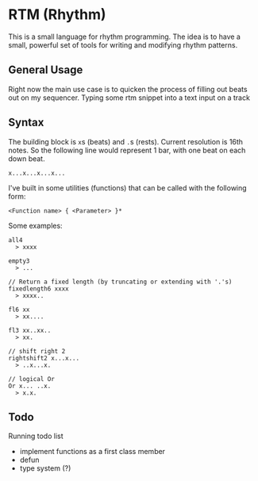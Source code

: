 # RTM (Rhythm)
This is a small language for rhythm programming. The idea is to have a small,
powerful set of tools for writing and modifying rhythm patterns.

## General Usage
Right now the main use case is to quicken the process of filling out beats out
on my sequencer. Typing some rtm snippet into a text input on a track

## Syntax

The building block is `x`s (beats) and `.`s (rests). Current resolution is 16th
notes. So the following line would represent 1 bar, with one beat on each down
beat.

```
x...x...x...x...
```

I've built in some utilities (functions) that can be called with the following
form:

```
<Function name> { <Parameter> }*
```

Some examples:

```
all4
  > xxxx

empty3
  > ...

// Return a fixed length (by truncating or extending with '.'s)
fixedlength6 xxxx
  > xxxx..

fl6 xx
  > xx....

fl3 xx..xx..
  > xx.

// shift right 2
rightshift2 x...x...
  > ..x...x.

// logical Or
Or x... ..x.
  > x.x.
```

## Todo
Running todo list
* implement functions as a first class member
* defun
* type system (?)
